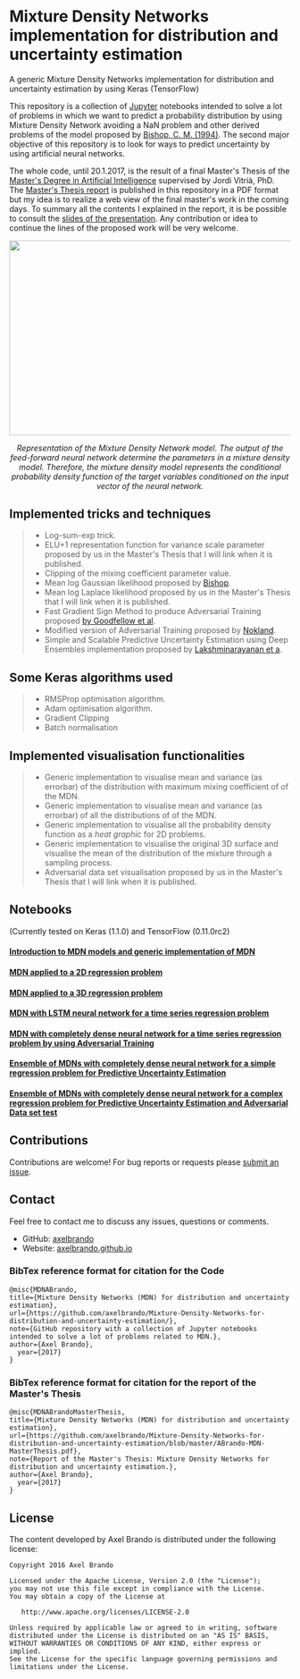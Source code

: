 # Mixture Density Networks implementation for distribution and uncertainty estimation
A generic Mixture Density Networks implementation for distribution and uncertainty estimation by using Keras (TensorFlow)

This repository is a collection of [Jupyter](https://jupyter.org/) notebooks intended to solve a lot of problems in which we want to predict a probability distribution by using Mixture Density Network avoiding a NaN problem and other derived problems of the model proposed by [Bishop, C. M. (1994)](http://eprints.aston.ac.uk/373/). The second major objective of this repository is to look for ways to predict uncertainty by using artificial neural networks.

The whole code, until 20.1.2017, is the result of a final Master's Thesis of the [Master's Degree in Artificial Intelligence](http://www.upc.edu/master/fitxa_master.php?id_estudi=50&lang=esp) supervised by Jordi Vitrià, PhD. The [Master's Thesis report](https://github.com/axelbrando/Mixture-Density-Networks-for-distribution-and-uncertainty-estimation/blob/master/ABrando-MDN-MasterThesis.pdf) is published in this repository in a PDF format but my idea is to realize a web view of the final master's work in the coming days. To summary all the contents I explained in the report, it is be possible to consult the [slides of the presentation](https://github.com/axelbrando/Mixture-Density-Networks-for-distribution-and-uncertainty-estimation/blob/master/ABrando-MDN-Slides.pdf). Any contribution or idea to continue the lines of the proposed work will be very welcome.

<p align="center"><img src="https://cdn.rawgit.com/axelbrando/Mixture-Density-Networks-for-distribution-and-uncertainty-estimation/cd4d8e9c/svgs/f442dfcf42c5ca5d6c9b96753cde8768.svg" align=middle width=645.87435pt height=348.58725pt/>
</p>
<p align="center">
<em>Representation of the Mixture Density Network model. The output of the feed-forward neural network determine the parameters in a mixture density model. Therefore, the mixture density model represents the conditional probability density function of the target variables conditioned on the input vector of the neural network.</em>
</p>

## Implemented tricks and techniques

> - Log-sum-exp trick.
> - ELU+1 representation function for variance scale parameter proposed by us in the Master's Thesis that I will link when it is published.
> - Clipping of the mixing coefficient parameter value.
> - Mean log Gaussian likelihood proposed by [Bishop](http://eprints.aston.ac.uk/373/).
> - Mean log Laplace likelihood proposed by us in the Master's Thesis that I will link when it is published.
> - Fast Gradient Sign Method to produce Adversarial Training proposed [by Goodfellow et al](https://arxiv.org/abs/1412.6572).
> - Modified version of Adversarial Training proposed by [Nokland](https://arxiv.org/abs/1510.04189).
> - Simple and Scalable Predictive Uncertainty Estimation using Deep Ensembles implementation proposed by [Lakshminarayanan et a](https://arxiv.org/abs/1612.01474).

## Some Keras algorithms used

> - RMSProp optimisation algorithm.
> - Adam optimisation algorithm.
> - Gradient Clipping
> - Batch normalisation

## Implemented visualisation functionalities

> - Generic implementation to visualise mean and variance (as errorbar) of the distribution with maximum mixing coefficient  of of the MDN.
> - Generic implementation to visualise mean and variance (as errorbar) of all the distributions of of the MDN.
> - Generic implementation to visualise all the probability density function as a *heat graphic* for 2D problems.
> - Generic implementation to visualise the original 3D surface and visualise the mean of the distribution of the mixture through a sampling process.
> - Adversarial data set visualisation proposed by us in the Master's Thesis that I will link when it is published.



## Notebooks
(Currently tested on Keras (1.1.0) and TensorFlow (0.11.0rc2)

#### [Introduction to MDN models and generic implementation of MDN](https://github.com/axelbrando/Mixture-Density-Networks-for-distribution-and-uncertainty-estimation/blob/master/MDN-Introduction.ipynb)

#### [MDN applied to a 2D regression problem](https://github.com/axelbrando/Mixture-Density-Networks-for-distribution-and-uncertainty-estimation/blob/master/MDN-2D-Regression.ipynb)

#### [MDN applied to a 3D regression problem](https://github.com/axelbrando/Mixture-Density-Networks-for-distribution-and-uncertainty-estimation/blob/master/MDN-3D-Regression.ipynb)

#### [MDN with LSTM neural network for a time series regression problem](https://github.com/axelbrando/Mixture-Density-Networks-for-distribution-and-uncertainty-estimation/blob/master/MDN-LSTM-Regression.ipynb) 

#### [MDN with completely dense neural network for a time series regression problem by using Adversarial Training](https://github.com/axelbrando/Mixture-Density-Networks-for-distribution-and-uncertainty-estimation/blob/master/MDN-DNN-Regression.ipynb) 

#### [Ensemble of MDNs with completely dense neural network for a simple regression problem for Predictive Uncertainty Estimation](https://github.com/axelbrando/Mixture-Density-Networks-for-distribution-and-uncertainty-estimation/blob/master/MDN-DNN-Simple-Ensemble-Uncertainty.ipynb) 

#### [Ensemble of MDNs with completely dense neural network for a complex regression problem for Predictive Uncertainty Estimation and Adversarial Data set test](https://github.com/axelbrando/Mixture-Density-Networks-for-distribution-and-uncertainty-estimation/blob/master/MDN-DNN-Complex-Ensemble-Uncertainty.ipynb) 




## Contributions

Contributions are welcome!  For bug reports or requests please [submit an issue](https://github.com/axelbrando/Mixture-Density-Networks-for-distribution-and-uncertainty-estimation/issues).

## Contact  

Feel free to contact me to discuss any issues, questions or comments.

* GitHub: [axelbrando](https://github.com/axelbrando)
* Website: [axelbrando.github.io](http://axelbrando.github.io)

### BibTex reference format for citation for the Code
```
@misc{MDNABrando,
title={Mixture Density Networks (MDN) for distribution and uncertainty estimation},
url={https://github.com/axelbrando/Mixture-Density-Networks-for-distribution-and-uncertainty-estimation/},
note={GitHub repository with a collection of Jupyter notebooks intended to solve a lot of problems related to MDN.},
author={Axel Brando},
  year={2017}
}
```
### BibTex reference format for citation for the report of the Master's Thesis

```
@misc{MDNABrandoMasterThesis,
title={Mixture Density Networks (MDN) for distribution and uncertainty estimation},
url={https://github.com/axelbrando/Mixture-Density-Networks-for-distribution-and-uncertainty-estimation/blob/master/ABrando-MDN-MasterThesis.pdf},
note={Report of the Master's Thesis: Mixture Density Networks for distribution and uncertainty estimation.},
author={Axel Brando},
  year={2017}
}
```

## License

The content developed by Axel Brando is distributed under the following license:

    Copyright 2016 Axel Brando

    Licensed under the Apache License, Version 2.0 (the "License");
    you may not use this file except in compliance with the License.
    You may obtain a copy of the License at

       http://www.apache.org/licenses/LICENSE-2.0

    Unless required by applicable law or agreed to in writing, software
    distributed under the License is distributed on an "AS IS" BASIS,
    WITHOUT WARRANTIES OR CONDITIONS OF ANY KIND, either express or implied.
    See the License for the specific language governing permissions and
    limitations under the License.

